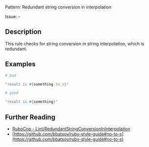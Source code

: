Pattern: Redundant string conversion in interpolation

Issue: -

## Description

This rule checks for string conversion in string interpolation, which is redundant.

## Examples

```ruby
# bad

"result is #{something.to_s}"
```
```ruby
# good

"result is #{something}"
```

## Further Reading

* [RuboCop - Lint/RedundantStringConversionInInterpolation](https://rubocop.readthedocs.io/en/latest/cops_lint/#lintredundantstringconversionininterpolation)
* [https://github.com/bbatsov/ruby-style-guide#no-to-s](https://github.com/bbatsov/ruby-style-guide#no-to-s)
